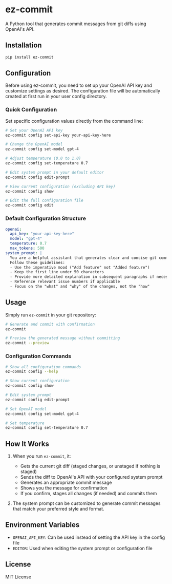 # ez-commit

A Python tool that generates commit messages from git diffs using OpenAI's API.

## Installation

```bash
pip install ez-commit
```

## Configuration

Before using ez-commit, you need to set up your OpenAI API key and customize settings as desired. The configuration file will be automatically created at first run in your user config directory.

### Quick Configuration

Set specific configuration values directly from the command line:

```bash
# Set your OpenAI API key
ez-commit config set-api-key your-api-key-here

# Change the OpenAI model
ez-commit config set-model gpt-4

# Adjust temperature (0.0 to 1.0)
ez-commit config set-temperature 0.7

# Edit system prompt in your default editor
ez-commit config edit-prompt

# View current configuration (excluding API key)
ez-commit config show

# Edit the full configuration file
ez-commit config edit
```

### Default Configuration Structure

```yaml
openai:
  api_key: "your-api-key-here"
  model: "gpt-4"
  temperature: 0.7
  max_tokens: 500
system_prompt: |
  You are a helpful assistant that generates clear and concise git commit messages.
  Follow these guidelines:
  - Use the imperative mood ("Add feature" not "Added feature")
  - Keep the first line under 50 characters
  - Provide more detailed explanation in subsequent paragraphs if necessary
  - Reference relevant issue numbers if applicable
  - Focus on the "what" and "why" of the changes, not the "how"
```

## Usage

Simply run `ez-commit` in your git repository:

```bash
# Generate and commit with confirmation
ez-commit

# Preview the generated message without committing
ez-commit --preview
```

### Configuration Commands

```bash
# Show all configuration commands
ez-commit config --help

# Show current configuration
ez-commit config show

# Edit system prompt
ez-commit config edit-prompt

# Set OpenAI model
ez-commit config set-model gpt-4

# Set temperature
ez-commit config set-temperature 0.7
```

## How It Works

1. When you run `ez-commit`, it:
   - Gets the current git diff (staged changes, or unstaged if nothing is staged)
   - Sends the diff to OpenAI's API with your configured system prompt
   - Generates an appropriate commit message
   - Shows you the message for confirmation
   - If you confirm, stages all changes (if needed) and commits them

2. The system prompt can be customized to generate commit messages that match your preferred style and format.

## Environment Variables

- `OPENAI_API_KEY`: Can be used instead of setting the API key in the config file
- `EDITOR`: Used when editing the system prompt or configuration file

## License

MIT License
